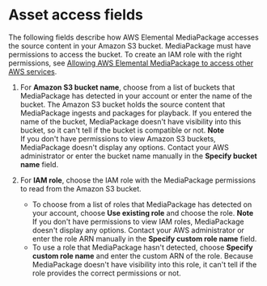 # Asset access fields<a name="asset-create-access"></a>

The following fields describe how AWS Elemental MediaPackage accesses the source content in your Amazon S3 bucket\. MediaPackage must have permissions to access the bucket\. To create an IAM role with the right permissions, see [Allowing AWS Elemental MediaPackage to access other AWS services](setting-up-create-trust-rel.md)\.

1. For **Amazon S3 bucket name**, choose from a list of buckets that MediaPackage has detected in your account or enter the name of the bucket\. The Amazon S3 bucket holds the source content that MediaPackage ingests and packages for playback\. If you entered the name of the bucket, MediaPackage doesn't have visibility into this bucket, so it can't tell if the bucket is compatible or not\.
**Note**  
If you don't have permissions to view Amazon S3 buckets, MediaPackage doesn't display any options\. Contact your AWS administrator or enter the bucket name manually in the **Specify bucket name** field\.

1. For **IAM role**, choose the IAM role with the MediaPackage permissions to read from the Amazon S3 bucket\.
   + To choose from a list of roles that MediaPackage has detected on your account, choose **Use existing role** and choose the role\.
**Note**  
If you don't have permissions to view IAM roles, MediaPackage doesn't display any options\. Contact your AWS administrator or enter the role ARN manually in the **Specify custom role name** field\.
   + To use a role that MediaPackage hasn't detected, choose **Specify custom role name** and enter the custom ARN of the role\. Because MediaPackage doesn't have visibility into this role, it can't tell if the role provides the correct permissions or not\.